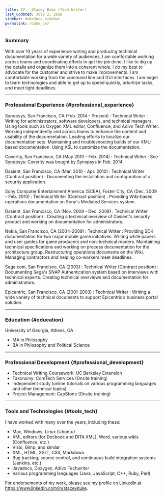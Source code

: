 ```yaml
---
title: CV - Stacey Duke (Tech Writer)
last_updated: July 2, 2016
sidebar: dukedocs_sidebar
permalink: /duke_cv/
---
```


### Summary

With over 10 years of experience writing and producing technical documentation 
for a wide variety of audiences, I am comfortable working across teams and 
coordinating efforts to get the job done. I like to dig up the details and 
organize them into a coherent whole. I do my best to advocate for the customer 
and strive to make improvements. I am comfortable working from the command line 
and GUI interfaces. I am eager to learn technologies and able to get up to speed 
quickly, prioritize tasks, and meet tight deadlines.

---

### Professional Experience  {#professional_experience}

Synopsys, San Francisco, CA (Feb. 2014 - Present)
: Technical Writer
: Writing for administrators, software developers, and technical managers. 
  Using tools such as Oxygen XML editor, Confluence, and Adivo Tech Writer. 
  Working independently and across teams to enhance the content and usability 
  of the documentation. Leading efforts to localize our documentation sets. 
  Maintaining and troubleshooting builds of our XML-based documentation. 
  Using XSL to customize the documentation.

Coverity, San Francisco, CA (May 2010 - Feb. 2014)
: Technical Writer
: See Synopsys: Coverity was bought by Synopsys in Feb. 2014. 

Dasient, San Francisco, CA (Mar. 2010 - Apr. 2010)
: Technical Writer (Contract position)
: Documenting the installation and configuration of a security application. 

Sony Computer Entertainment America (SCEA), Foster City, CA (Dec. 2009 - Feb. 2010)
: Technical Writer  (Contract position)
: Providing Wiki-based operations documentation on Sony's Mediated Services system. 

Dasient, San Francisco, CA (Nov. 2009 - Dec. 2009)
: Technical Writer (Contract position)
: Creating a technical overview of Dasient's security product and working on documentation for administrators.

Nokia, San Francisco, CA (2004-2009)
: Technical Writer
: Providing SDK documentation for two major mobile game initiatives. Writing white papers and user guides for game producers and non-technical readers. Maintaining technical specifications and working on process documentation for the architecture group. Restructuring operations documents on the Wiki. Managing contractors and helping co-workers meet deadlines.

Sega.com, San Francisco, CA	(2003)
: Technical Writer (Contract position)
: Documenting Sega's SNAP Authentication system based on interviews with technical experts. Creating technical overviews and documentation for administrators.

Epicentric, San Francisco, CA (2001-2003)
: Technical Writer 
: Writing a wide variety of technical documents to support Epicentric’s business portal solution. 

---

### Education {#education}
University of Georgia, Athens, GA

 * MA in Philosophy
 * BA in Philosophy and Political Science

---

### Professional Development {#professional_development}
* Technical Writing Coursework: UC Berkeley Extension
* Taxonomy: ComTech Services (Onsite training)
* Independent study (online tutorials on various programming languages and other technical topics)
* Project Management: CapStone (Onsite training)

---

### Tools and Technologies {#tools_tech}

I have worked with many over the years, including these:

 * Mac, Windows, Linux (Ubuntu)
 * XML editors (for Docbook and DITA XML), Word, various wikis (Confluence, etc.)
 * Visio, Gimp, and similar
 * XML, HTML, XSLT, CSS, Markdown
 * Bug tracking, source control, and continuous build integration systems (Jenkins, etc.)
 * Javadocs, Doxygen, Adivo Techwriter
 * Various programming languages (Java, JavaScript, C++, Ruby, Perl)

For endorsements of my work, please see my profile on LinkedIn 
at <https://www.linkedin.com/in/staceyduke>.
